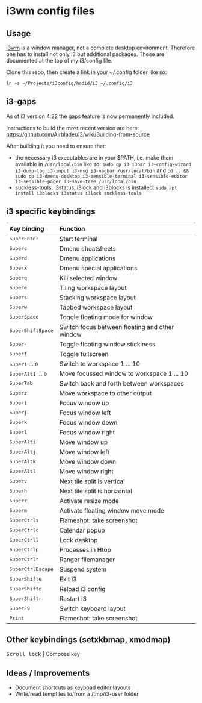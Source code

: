 # i3wm config files

## Usage

[i3wm](https://i3wm.org/) is a window manager, not a complete desktop
environment. Therefore one has to install not only i3 but additional packages.
These are documented at the top of my i3/config file.

Clone this repo, then create a link in your ~/.config folder like so:

```
ln -s ~/Projects/i3config/hadid/i3 ~/.config/i3
```


## i3-gaps

As of i3 version 4.22 the gaps feature is now permanently included.

Instructions to build the most recent version are here:
https://github.com/Airblader/i3/wiki/Building-from-source

After building it you need to ensure that:

* the necessary i3 executables are in your $PATH, i.e. make them available in `/usr/local/bin` like so:
`sudo cp i3 i3bar i3-config-wizard i3-dump-log i3-input i3-msg i3-nagbar /usr/local/bin` and
`cd .. && sudo cp i3-dmenu-desktop i3-sensible-terminal i3-sensible-editor i3-sensible-pager i3-save-tree /usr/local/bin`
* suckless-tools, i3status, i3lock and i3blocks is installed: `sudo apt install i3blocks i3status i3lock suckless-tools`


## i3 specific keybindings

Key binding | Function
:--- | :---
<kbd>Super</kbd><kbd>Enter</kbd>                                | Start terminal
<kbd>Super</kbd><kbd>c</kbd>                                    | Dmenu cheatsheets
<kbd>Super</kbd><kbd>d</kbd>                                    | Dmenu applications
<kbd>Super</kbd><kbd>x</kbd>                                    | Dmenu special applications
<kbd>Super</kbd><kbd>q</kbd>                                    | Kill selected window
<kbd>Super</kbd><kbd>e</kbd>                                    | Tiling workspace layout
<kbd>Super</kbd><kbd>s</kbd>                                    | Stacking workspace layout
<kbd>Super</kbd><kbd>w</kbd>                                    | Tabbed workspace layout
<kbd>Super</kbd><kbd>Space</kbd>                                | Toggle floating mode for window
<kbd>Super</kbd><kbd>Shift</kbd><kbd>Space</kbd>                | Switch focus between floating and other window
<kbd>Super</kbd><kbd>-</kbd>                                    | Toggle floating window stickiness
<kbd>Super</kbd><kbd>f</kbd>                                    | Toggle fullscreen
<kbd>Super</kbd><kbd>1</kbd> ... <kbd>0</kbd>                   | Switch to workspace 1 ... 10
<kbd>Super</kbd><kbd>Alt</kbd><kbd>1</kbd> ... <kbd>0</kbd>     | Move focussed window to workspace 1 ... 10
<kbd>Super</kbd><kbd>Tab</kbd>                                  | Switch back and forth between workspaces
<kbd>Super</kbd><kbd>z</kbd>                                    | Move workspace to other output
<kbd>Super</kbd><kbd>i</kbd>                                    | Focus window up
<kbd>Super</kbd><kbd>j</kbd>                                    | Focus window left
<kbd>Super</kbd><kbd>k</kbd>                                    | Focus window down
<kbd>Super</kbd><kbd>l</kbd>                                    | Focus window right
<kbd>Super</kbd><kbd>Alt</kbd><kbd>i</kbd>                      | Move window up
<kbd>Super</kbd><kbd>Alt</kbd><kbd>j</kbd>                      | Move window left
<kbd>Super</kbd><kbd>Alt</kbd><kbd>k</kbd>                      | Move window down
<kbd>Super</kbd><kbd>Alt</kbd><kbd>l</kbd>                      | Move window right
<kbd>Super</kbd><kbd>v</kbd>                                    | Next tile split is vertical
<kbd>Super</kbd><kbd>h</kbd>                                    | Next tile split is horizontal
<kbd>Super</kbd><kbd>r</kbd>                                    | Activate resize mode
<kbd>Super</kbd><kbd>m</kbd>                                    | Activate floating window move mode
<kbd>Super</kbd><kbd>Ctrl</kbd><kbd>s</kbd>                     | Flameshot: take screenshot
<kbd>Super</kbd><kbd>Ctrl</kbd><kbd>c</kbd>                     | Calendar popup
<kbd>Super</kbd><kbd>Ctrl</kbd><kbd>l</kbd>                     | Lock desktop
<kbd>Super</kbd><kbd>Ctrl</kbd><kbd>p</kbd>                     | Processes in Htop
<kbd>Super</kbd><kbd>Ctrl</kbd><kbd>r</kbd>                     | Ranger filemanager
<kbd>Super</kbd><kbd>Ctrl</kbd><kbd>Escape</kbd>                | Suspend system
<kbd>Super</kbd><kbd>Shift</kbd><kbd>e</kbd>                    | Exit i3
<kbd>Super</kbd><kbd>Shift</kbd><kbd>c</kbd>                    | Reload i3 config
<kbd>Super</kbd><kbd>Shift</kbd><kbd>r</kbd>                    | Restart i3
<kbd>Super</kbd><kbd>F9</kbd>                                   | Switch keyboard layout
<kbd>Print</kbd>                                                | Flameshot: take screenshot

## Other keybindings (setxkbmap, xmodmap)

<kbd>Scroll lock</kbd>                                          | Compose key

## Ideas / Improvements

- Document shortcuts as keyboad editor layouts
- Write/read tempfiles to/from a /tmp/i3-user folder
